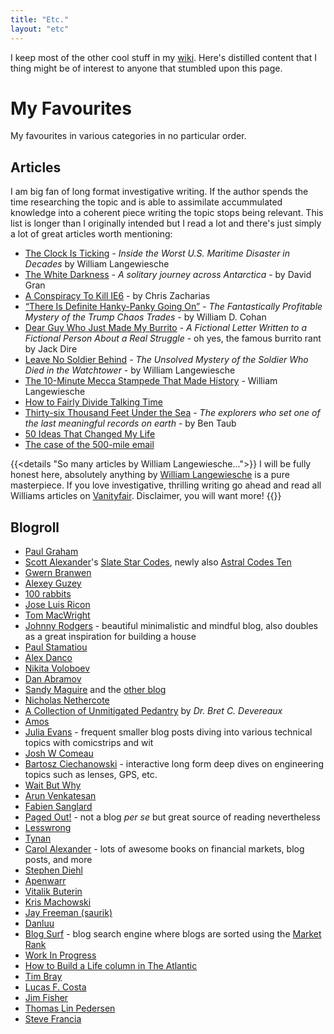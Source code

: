 ```yaml
---
title: "Etc."
layout: "etc"
---
```


I keep most of the other cool stuff in my [wiki](https://wiki.dzx.cz). Here's distilled content that I thing might be of interest to anyone that stumbled upon this page.

# My Favourites

My favourites in various categories in no particular order.

## Articles

I am big fan of long format investigative writing. If the author spends the time researching the topic and is able to assimilate accummulated knowledge
into a coherent piece writing the topic stops being relevant. This list is longer than I originally intended but I read a lot and there's just simply a lot of great
articles worth mentioning:

- [The Clock Is Ticking](https://www.vanityfair.com/news/2018/04/inside-el-faro-the-worst-us-maritime-disaster-in-decades) _- Inside the Worst U.S. Maritime Disaster in Decades_ by William Langewiesche
- [The White Darkness](https://www.newyorker.com/magazine/2018/02/12/the-white-darkness) _- A solitary journey across Antarctica_ - by David Gran
- [A Conspiracy To Kill IE6](https://blog.chriszacharias.com/a-conspiracy-to-kill-ie6) - by Chris Zacharias
- [“There Is Definite Hanky-Panky Going On”](https://www.vanityfair.com/news/2019/10/the-mystery-of-the-trump-chaos-trades) _- The Fantastically Profitable Mystery of the Trump Chaos Trades_ - by William D. Cohan
- [Dear Guy Who Just Made My Burrito](https://medium.com/@jackdire/dear-guy-who-just-made-my-burrito-fd08c0babb57) _- A Fictional Letter Written to a Fictional Person About a Real Struggle_ - oh yes, the famous burrito rant by Jack Dire
- [Leave No Soldier Behind](https://www.vanityfair.com/news/2019/01/the-unsolved-mystery-of-the-soldier-who-died-in-the-watchtower) _- The Unsolved Mystery of the Soldier Who Died in the Watchtower_ - by William Langewiesche
- [The 10-Minute Mecca Stampede That Made History](https://www.vanityfair.com/news/2018/01/the-mecca-stampede-that-made-history-hajj) - William Langewiesche
- [How to Fairly Divide Talking Time](https://mason.gmu.edu/~rhanson/equatalk.html)
- [Thirty-six Thousand Feet Under the Sea](https://www.newyorker.com/magazine/2020/05/18/thirty-six-thousand-feet-under-the-sea) _-  The explorers who set one of the last meaningful records on earth_ - by Ben Taub
- [50 Ideas That Changed My Life](https://www.perell.com/blog/50-ideas-that-changed-my-life)
- [The case of the 500-mile email](https://www.ibiblio.org/harris/500milemail.html)

{{<details "So many articles by William Langewiesche...">}}
I will be fully honest here, absolutely anything by
[William Langewiesche](https://en.wikipedia.org/wiki/William_Langewiesche) is a pure masterpiece.
If you love investigative, thrilling writing go ahead and read all Williams articles on
[Vanityfair](https://www.vanityfair.com/contributor/william-langewiesche). Disclaimer, you will want more!
{{</details>}}

## Blogroll

- [Paul Graham](http://paulgraham.com/articles.html)
- [Scott Alexander](https://en.wikipedia.org/wiki/Slate_Star_Codex)'s [Slate Star Codes](https://slatestarcodex.com), newly also [Astral Codes Ten](https://astralcodexten.substack.com)
- [Gwern Branwen](https://www.gwern.net/index)
- [Alexey Guzey](https://guzey.com/)
- [100 rabbits](https://100r.co/site/home.html)
- [Jose Luis Ricon](https://nintil.com)
- [Tom MacWright](https://macwright.com/)
- [Johnny Rodgers](https://johnnyrodgers.is) - beautiful minimalistic and mindful blog, also doubles as a great inspiration for building a house
- [Paul Stamatiou](https://paulstamatiou.com/)
- [Alex Danco](https://alexdanco.com/)
- [Nikita Voloboev](https://nikitavoloboev.xyz/)
- [Dan Abramov](https://overreacted.io)
- [Sandy Maguire](https://reasonablypolymorphic.com/blog/archives/) and the [other blog](https://sandymaguire.me/blog/archives/)
- [Nicholas Nethercote](https://nnethercote.github.io)
- [A Collection of Unmitigated Pedantry](https://acoup.blog) by _Dr. Bret C. Devereaux_
- [Amos](https://fasterthanli.me)
- [Julia Evans](https://jvns.ca) - frequent smaller blog posts diving into various technical topics with comicstrips and wit
- [Josh W Comeau](https://www.joshwcomeau.com)
- [Bartosz Ciechanowski](https://ciechanow.ski/archives/) - interactive long form deep dives on engineering topics such as lenses, GPS, etc.
- [Wait But Why](https://waitbutwhy.com)
- [Arun Venkatesan](https://www.arun.is)
- [Fabien Sanglard](https://fabiensanglard.net/)
- [Paged Out!](https://pagedout.institute) - not a blog _per se_ but great source of reading nevertheless
- [Lesswrong](https://www.lesswrong.com)
- [Tynan](https://tynan.com/)
- [Carol Alexander](https://www.coalexander.com) - lots of awesome books on financial markets, blog posts, and more
- [Stephen Diehl](https://www.stephendiehl.com/blog.html)
- [Apenwarr](https://apenwarr.ca/log/)
- [Vitalik Buterin](https://vitalik.ca/)
- [Kris Machowski](https://www.machow.ski/)
- [Jay Freeman (saurik)](https://www.saurik.com)
- [Danluu](https://danluu.com/)
- [Blog Surf](https://blogsurf.io) - blog search engine where blogs are sorted using the [Market Rank](https://dkb.io/post/market-rank)
- [Work In Progress](https://www.worksinprogress.co/)
- [How to Build a Life column in The Atlantic](https://www.theatlantic.com/projects/how-build-life/)
- [Tim Bray](https://www.tbray.org/ongoing/)
- [Lucas F. Costa](https://lucasfcosta.com)
- [Jim Fisher](https://jameshfisher.com)
- [Thomas Lin Pedersen](https://www.data-imaginist.com/)
- [Steve Francia](https://spf13.com/)

